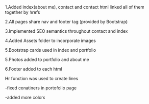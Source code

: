 1.Added index(about me), contact and contact html linked all of them together by hrefs

2.All pages share nav and footer tag (provided by Bootstrap)

3.Implemented SEO semantics throughout contact and index

4.Added Assets folder to incorporate images

5.Bootstrap cards used in index and portfolio

5.Photos added to portfolio and about me

6.Footer added to each html

Hr function was used to create lines

-fixed conatiners in portofolio page

-added more colors
